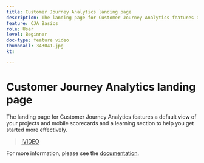 ```yaml
---
title: Customer Journey Analytics landing page
description: The landing page for Customer Journey Analytics features a default view of your projects and mobile scorecards and a learning section to help you get started more effectively.
feature: CJA Basics
role: User
level: Beginner
doc-type: feature video
thumbnail: 343041.jpg
kt: 

---
```


# Customer Journey Analytics landing page

The landing page for Customer Journey Analytics features a default view of your projects and mobile scorecards and a learning section to help you get started more effectively.

>[!VIDEO](https://video.tv.adobe.com/v/343041/?quality=12&learn=on)

For more information, please see the [documentation](https://experienceleague.adobe.com/docs/analytics-platform/using/cja-overview/landing.html?lang=en).